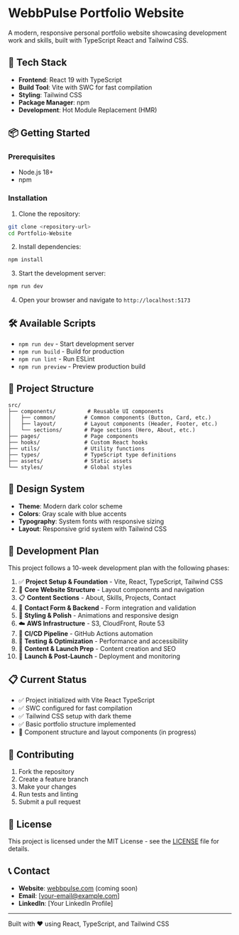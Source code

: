 # WebbPulse Portfolio Website

A modern, responsive personal portfolio website showcasing development work and skills, built with TypeScript React and Tailwind CSS.

## 🚀 Tech Stack

- **Frontend**: React 19 with TypeScript
- **Build Tool**: Vite with SWC for fast compilation
- **Styling**: Tailwind CSS
- **Package Manager**: npm
- **Development**: Hot Module Replacement (HMR)

## 📦 Getting Started

### Prerequisites

- Node.js 18+
- npm

### Installation

1. Clone the repository:

```bash
git clone <repository-url>
cd Portfolio-Website
```

2. Install dependencies:

```bash
npm install
```

3. Start the development server:

```bash
npm run dev
```

4. Open your browser and navigate to `http://localhost:5173`

## 🛠️ Available Scripts

- `npm run dev` - Start development server
- `npm run build` - Build for production
- `npm run lint` - Run ESLint
- `npm run preview` - Preview production build

## 📁 Project Structure

```
src/
├── components/          # Reusable UI components
│   ├── common/         # Common components (Button, Card, etc.)
│   ├── layout/         # Layout components (Header, Footer, etc.)
│   └── sections/       # Page sections (Hero, About, etc.)
├── pages/              # Page components
├── hooks/              # Custom React hooks
├── utils/              # Utility functions
├── types/              # TypeScript type definitions
├── assets/             # Static assets
└── styles/             # Global styles
```

## 🎨 Design System

- **Theme**: Modern dark color scheme
- **Colors**: Gray scale with blue accents
- **Typography**: System fonts with responsive sizing
- **Layout**: Responsive grid system with Tailwind CSS

## 🚀 Development Plan

This project follows a 10-week development plan with the following phases:

1. ✅ **Project Setup & Foundation** - Vite, React, TypeScript, Tailwind CSS
2. 🔄 **Core Website Structure** - Layout components and navigation
3. 📋 **Content Sections** - About, Skills, Projects, Contact
4. 📧 **Contact Form & Backend** - Form integration and validation
5. 🎨 **Styling & Polish** - Animations and responsive design
6. ☁️ **AWS Infrastructure** - S3, CloudFront, Route 53
7. 🔄 **CI/CD Pipeline** - GitHub Actions automation
8. 🧪 **Testing & Optimization** - Performance and accessibility
9. 📝 **Content & Launch Prep** - Content creation and SEO
10. 🚀 **Launch & Post-Launch** - Deployment and monitoring

## 📋 Current Status

- ✅ Project initialized with Vite React TypeScript
- ✅ SWC configured for fast compilation
- ✅ Tailwind CSS setup with dark theme
- ✅ Basic portfolio structure implemented
- 🔄 Component structure and layout components (in progress)

## 🤝 Contributing

1. Fork the repository
2. Create a feature branch
3. Make your changes
4. Run tests and linting
5. Submit a pull request

## 📄 License

This project is licensed under the MIT License - see the [LICENSE](LICENSE) file for details.

## 📞 Contact

- **Website**: [webbpulse.com](https://webbpulse.com) (coming soon)
- **Email**: [your-email@example.com]
- **LinkedIn**: [Your LinkedIn Profile]

---

Built with ❤️ using React, TypeScript, and Tailwind CSS
